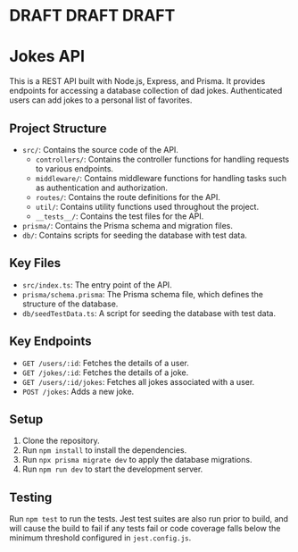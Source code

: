 # DRAFT DRAFT DRAFT

# Jokes API

This is a REST API built with Node.js, Express, and Prisma. It provides endpoints for accessing a database collection of dad jokes. Authenticated users can add jokes to a personal list of favorites.

## Project Structure

- `src/`: Contains the source code of the API.
  - `controllers/`: Contains the controller functions for handling requests to various endpoints.
  - `middleware/`: Contains middleware functions for handling tasks such as authentication and authorization.
  - `routes/`: Contains the route definitions for the API.
  - `util/`: Contains utility functions used throughout the project.
  - `__tests__/`: Contains the test files for the API.
- `prisma/`: Contains the Prisma schema and migration files.
- `db/`: Contains scripts for seeding the database with test data.

## Key Files

- `src/index.ts`: The entry point of the API.
- `prisma/schema.prisma`: The Prisma schema file, which defines the structure of the database.
- `db/seedTestData.ts`: A script for seeding the database with test data.

## Key Endpoints

- `GET /users/:id`: Fetches the details of a user.
- `GET /jokes/:id`: Fetches the details of a joke.
- `GET /users/:id/jokes`: Fetches all jokes associated with a user.
- `POST /jokes`: Adds a new joke.

## Setup

1. Clone the repository.
2. Run `npm install` to install the dependencies.
3. Run `npx prisma migrate dev` to apply the database migrations.
4. Run `npm run dev` to start the development server.

## Testing

Run `npm test` to run the tests. Jest test suites are also run prior to build, and will cause the build to fail if any tests fail or code coverage falls below the minimum threshold configured in `jest.config.js`.

##
